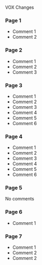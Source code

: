 VOX Changes
### Page 1
  - Comment 1
  - Comment 2
### Page 2
  - Comment 1
  - Comment 2
  - Comment 3
### Page 3
  - Comment 1
  - Comment 2
  - Comment 3
  - Comment 4
  - Comment 5
  - Comment 6
### Page 4
  - Comment 1
  - Comment 2
  - Comment 3
  - Comment 4
  - Comment 5
  - Comment 6
### Page 5
No comments
### Page 6
  - Comment 1
### Page 7
  - Comment 1
  - Comment 2
  - Comment 2
